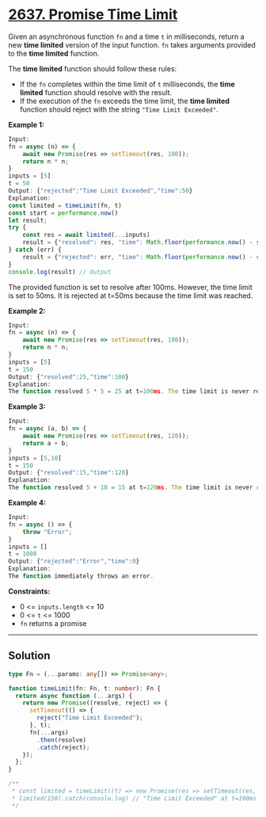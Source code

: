 # [2637. Promise Time Limit](https://leetcode.com/problems/promise-time-limit/)

Given an asynchronous function `fn` and a time `t` in milliseconds, return a new **time limited** version of the input function. `fn` takes arguments provided to the **time limited** function.

The **time limited** function should follow these rules:

- If the `fn` completes within the time limit of `t` milliseconds, the **time limited** function should resolve with the result.
- If the execution of the `fn` exceeds the time limit, the **time limited** function should reject with the string `"Time Limit Exceeded"`.

**Example 1:**

```javascript
Input:
fn = async (n) => {
    await new Promise(res => setTimeout(res, 100));
    return n * n;
}
inputs = [5]
t = 50
Output: {"rejected":"Time Limit Exceeded","time":50}
Explanation:
const limited = timeLimit(fn, t)
const start = performance.now()
let result;
try {
    const res = await limited(...inputs)
    result = {"resolved": res, "time": Math.floor(performance.now() - start)};
} catch (err) {
    result = {"rejected": err, "time": Math.floor(performance.now() - start)};
}
console.log(result) // Output
```

The provided function is set to resolve after 100ms. However, the time limit is set to 50ms. It is rejected at t=50ms because the time limit was reached.

**Example 2:**

```javascript
Input:
fn = async (n) => {
    await new Promise(res => setTimeout(res, 100));
    return n * n;
}
inputs = [5]
t = 150
Output: {"resolved":25,"time":100}
Explanation:
The function resolved 5 * 5 = 25 at t=100ms. The time limit is never reached.
```

**Example 3:**

```javascript
Input:
fn = async (a, b) => {
    await new Promise(res => setTimeout(res, 120));
    return a + b;
}
inputs = [5,10]
t = 150
Output: {"resolved":15,"time":120}
Explanation:
The function resolved 5 + 10 = 15 at t=120ms. The time limit is never reached.
```

**Example 4:**

```javascript
Input:
fn = async () => {
    throw "Error";
}
inputs = []
t = 1000
Output: {"rejected":"Error","time":0}
Explanation:
The function immediately throws an error.
```

**Constraints:**

- 0 <= `inputs.length` <= 10
- 0 <= `t` <= 1000
- `fn` returns a promise

---

## Solution

```ts
type Fn = (...params: any[]) => Promise<any>;

function timeLimit(fn: Fn, t: number): Fn {
  return async function (...args) {
    return new Promise((resolve, reject) => {
      setTimeout(() => {
        reject("Time Limit Exceeded");
      }, t);
      fn(...args)
        .then(resolve)
        .catch(reject);
    });
  };
}

/**
 * const limited = timeLimit((t) => new Promise(res => setTimeout(res, t)), 100);
 * limited(150).catch(console.log) // "Time Limit Exceeded" at t=100ms
 */
```

